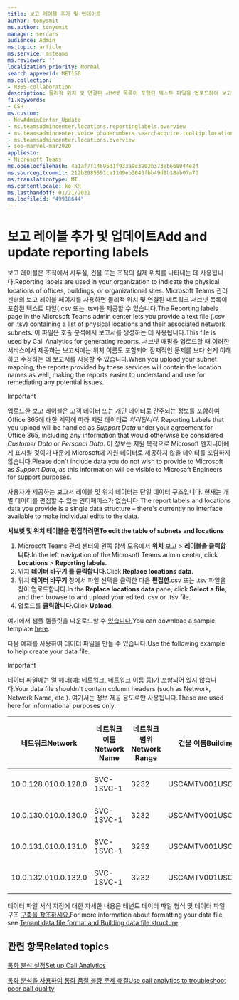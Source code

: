 ```yaml
---
title: 보고 레이블 추가 및 업데이트
author: tonysmit
ms.author: tonysmit
manager: serdars
audience: Admin
ms.topic: article
ms.service: msteams
ms.reviewer: ''
localization_priority: Normal
search.appverid: MET150
ms.collection:
- M365-collaboration
description: 물리적 위치 및 연결된 서브넷 목록이 포함된 텍스트 파일을 업로드하여 보고 레이블을 추가하고 업데이트하는 방법에 대해 배워야 합니다.
f1.keywords:
- CSH
ms.custom:
- NewAdminCenter_Update
- ms.teamsadmincenter.locations.reportinglabels.overview
- ms.teamsadmincenter.voice.phonenumbers.searchacquire.tooltip.location
- ms.teamsadmincenter.locations.overview
- seo-marvel-mar2020
appliesto:
- Microsoft Teams
ms.openlocfilehash: 4a1af7f14695d1f933a9c3902b373eb668044e24
ms.sourcegitcommit: 212b2985591ca1109eb3643fbb49d8b18ab07a70
ms.translationtype: MT
ms.contentlocale: ko-KR
ms.lasthandoff: 01/21/2021
ms.locfileid: "49918644"
---
```

<a name="add-and-update-reporting-labels"></a><span data-ttu-id="44898-103">보고 레이블 추가 및 업데이트</span><span class="sxs-lookup"><span data-stu-id="44898-103">Add and update reporting labels</span></span>
============================

<span data-ttu-id="44898-104">보고 레이블은 조직에서 사무실, 건물 또는 조직의 실제 위치를 나타내는 데 사용됩니다.</span><span class="sxs-lookup"><span data-stu-id="44898-104">Reporting labels are used in your organization to indicate the physical locations of offices, buildings, or organizational sites.</span></span> <span data-ttu-id="44898-105">Microsoft Teams 관리 센터의 보고 레이블 페이지를 사용하면 물리적 위치 및 연결된 네트워크 서브넷 목록이 포함된 텍스트 파일(.csv 또는 .tsv)을 제공할 수 있습니다.</span><span class="sxs-lookup"><span data-stu-id="44898-105">The Reporting labels page in the Microsoft Teams admin center lets you provide a text file (.csv or .tsv) containing a list of physical locations and their associated network subnets.</span></span> <span data-ttu-id="44898-106">이 파일은 호출 분석에서 보고서를 생성하는 데 사용됩니다.</span><span class="sxs-lookup"><span data-stu-id="44898-106">This file is used by Call Analytics for generating reports.</span></span> <span data-ttu-id="44898-107">서브넷 매핑을 업로드할 때 이러한 서비스에서 제공하는 보고서에는 위치 이름도 포함되어 잠재적인 문제를 보다 쉽게 이해하고 수정하는 데 보고서를 사용할 수 있습니다.</span><span class="sxs-lookup"><span data-stu-id="44898-107">When you upload your subnet mapping, the reports provided by these services will contain the location names as well, making the reports easier to understand and use for remediating any potential issues.</span></span>

> [!IMPORTANT]
> <span data-ttu-id="44898-108">업로드한 보고 레이블은 고객 데이터  또는 개인 데이터로 간주되는 정보를 포함하여 Office 365에 대한 계약에 따라 지원 데이터로 *처리됩니다.* </span><span class="sxs-lookup"><span data-stu-id="44898-108">Reporting Labels that you upload will be handled as *Support Data* under your agreement for Office 365, including any information that would otherwise be considered *Customer Data* or *Personal Data*.</span></span> <span data-ttu-id="44898-109">이 정보는 지원 목적으로 Microsoft 엔지니어에게 표시될 것이기 때문에 Microsoft에 지원 데이터로 제공하지 않을 데이터를 포함하지 않습니다.</span><span class="sxs-lookup"><span data-stu-id="44898-109">Please don't include data you do not wish to provide to Microsoft as *Support Data*, as this information will be visible to Microsoft Engineers for support purposes.</span></span>

<span data-ttu-id="44898-110">사용자가 제공하는 보고서 레이블 및 위치 데이터는 단일 데이터 구조입니다. 현재는 개별 데이터를 편집할 수 있는 인터페이스가 없습니다.</span><span class="sxs-lookup"><span data-stu-id="44898-110">The report labels and locations data you provide is a single data structure – there's currently no interface available to make individual edits to the data.</span></span>

<span data-ttu-id="44898-111">**서브넷 및 위치 테이블을 편집하려면**</span><span class="sxs-lookup"><span data-stu-id="44898-111">**To edit the table of subnets and locations**</span></span>

1. <span data-ttu-id="44898-112">Microsoft Teams 관리 센터의 왼쪽 탐색 모음에서 **위치** 보고  >  **레이블을 클릭합니다.**</span><span class="sxs-lookup"><span data-stu-id="44898-112">In the left navigation of the Microsoft Teams admin center, click **Locations** > **Reporting labels**.</span></span>
2. <span data-ttu-id="44898-113">위치 **데이터 바꾸기 를 클릭합니다.**</span><span class="sxs-lookup"><span data-stu-id="44898-113">Click **Replace locations data**.</span></span>
3. <span data-ttu-id="44898-114">위치 **데이터 바꾸기** 창에서 파일 선택을 클릭한 다음 **편집한**.csv 또는 .tsv 파일을 찾아 업로드합니다.</span><span class="sxs-lookup"><span data-stu-id="44898-114">In the **Replace locations data** pane, click **Select a file**, and then browse to and upload your edited .csv or .tsv file.</span></span>
4. <span data-ttu-id="44898-115">업로드를 **클릭합니다.**</span><span class="sxs-lookup"><span data-stu-id="44898-115">Click **Upload**.</span></span>

<span data-ttu-id="44898-116">여기에서 샘플 템플릿을 다운로드할 수 [있습니다.](https://github.com/MicrosoftDocs/OfficeDocs-SkypeForBusiness/blob/live/Teams/downloads/locations-template.zip?raw=true)</span><span class="sxs-lookup"><span data-stu-id="44898-116">You can download a sample template [here](https://github.com/MicrosoftDocs/OfficeDocs-SkypeForBusiness/blob/live/Teams/downloads/locations-template.zip?raw=true).</span></span>

<span data-ttu-id="44898-117">다음 예제를 사용하여 데이터 파일을 만들 수 있습니다.</span><span class="sxs-lookup"><span data-stu-id="44898-117">Use the following example to help create your data file.</span></span>

> [!IMPORTANT]
> <span data-ttu-id="44898-118">데이터 파일에는 열 헤더(예: 네트워크, 네트워크 이름 등)가 포함되어 있지 않습니다.</span><span class="sxs-lookup"><span data-stu-id="44898-118">Your data file shouldn't contain column headers (such as Network, Network Name, etc.).</span></span> <span data-ttu-id="44898-119">여기서는 정보 제공 용도로만 사용됩니다.</span><span class="sxs-lookup"><span data-stu-id="44898-119">These are used here for informational purposes only.</span></span> <br>

|<span data-ttu-id="44898-120">네트워크</span><span class="sxs-lookup"><span data-stu-id="44898-120">Network</span></span>|<span data-ttu-id="44898-121">네트워크 이름</span><span class="sxs-lookup"><span data-stu-id="44898-121">Network Name</span></span>|<span data-ttu-id="44898-122">네트워크 범위</span><span class="sxs-lookup"><span data-stu-id="44898-122">Network Range</span></span>|<span data-ttu-id="44898-123">건물 이름</span><span class="sxs-lookup"><span data-stu-id="44898-123">Building Name</span></span>|<span data-ttu-id="44898-124">소유권 유형</span><span class="sxs-lookup"><span data-stu-id="44898-124">Ownership Type</span></span>|<span data-ttu-id="44898-125">건물 유형</span><span class="sxs-lookup"><span data-stu-id="44898-125">Building Type</span></span>|<span data-ttu-id="44898-126">Office 유형 구축</span><span class="sxs-lookup"><span data-stu-id="44898-126">Building Office Type</span></span>|<span data-ttu-id="44898-127">도시</span><span class="sxs-lookup"><span data-stu-id="44898-127">City</span></span>|<span data-ttu-id="44898-128">우편번호</span><span class="sxs-lookup"><span data-stu-id="44898-128">Zip Code</span></span>|<span data-ttu-id="44898-129">국가</span><span class="sxs-lookup"><span data-stu-id="44898-129">Country</span></span>|<span data-ttu-id="44898-130">상태</span><span class="sxs-lookup"><span data-stu-id="44898-130">State</span></span>|<span data-ttu-id="44898-131">지역</span><span class="sxs-lookup"><span data-stu-id="44898-131">Region</span></span>|<span data-ttu-id="44898-132">Corp 내부</span><span class="sxs-lookup"><span data-stu-id="44898-132">Inside Corp</span></span>|<span data-ttu-id="44898-133">Express Route</span><span class="sxs-lookup"><span data-stu-id="44898-133">Express Route</span></span>|
|-|-|-|-|-|-|-|-|-|-|-|-|-|-|
|<span data-ttu-id="44898-134">10.0.128.0</span><span class="sxs-lookup"><span data-stu-id="44898-134">10.0.128.0</span></span>    |<span data-ttu-id="44898-135">SVC-1</span><span class="sxs-lookup"><span data-stu-id="44898-135">SVC-1</span></span>|<span data-ttu-id="44898-136">32</span><span class="sxs-lookup"><span data-stu-id="44898-136">32</span></span>|<span data-ttu-id="44898-137">USCAMTV001</span><span class="sxs-lookup"><span data-stu-id="44898-137">USCAMTV001</span></span>|<span data-ttu-id="44898-138">Contoso 임대 RE&F</span><span class="sxs-lookup"><span data-stu-id="44898-138">Contoso Leased RE&F</span></span>|<span data-ttu-id="44898-139">Office</span><span class="sxs-lookup"><span data-stu-id="44898-139">Office</span></span>|<span data-ttu-id="44898-140">RE&F</span><span class="sxs-lookup"><span data-stu-id="44898-140">RE&F</span></span>|<span data-ttu-id="44898-141">산악 보기</span><span class="sxs-lookup"><span data-stu-id="44898-141">Mountain View</span></span>|<span data-ttu-id="44898-142">94043</span><span class="sxs-lookup"><span data-stu-id="44898-142">94043</span></span>|<span data-ttu-id="44898-143">미국</span><span class="sxs-lookup"><span data-stu-id="44898-143">US</span></span>|<span data-ttu-id="44898-144">CA</span><span class="sxs-lookup"><span data-stu-id="44898-144">CA</span></span>|<span data-ttu-id="44898-145">미국</span><span class="sxs-lookup"><span data-stu-id="44898-145">US</span></span>|<span data-ttu-id="44898-146">1</span><span class="sxs-lookup"><span data-stu-id="44898-146">1</span></span>|<span data-ttu-id="44898-147">1</span><span class="sxs-lookup"><span data-stu-id="44898-147">1</span></span>|
|<span data-ttu-id="44898-148">10.0.130.0</span><span class="sxs-lookup"><span data-stu-id="44898-148">10.0.130.0</span></span>    |<span data-ttu-id="44898-149">SVC-1</span><span class="sxs-lookup"><span data-stu-id="44898-149">SVC-1</span></span>|<span data-ttu-id="44898-150">32</span><span class="sxs-lookup"><span data-stu-id="44898-150">32</span></span>|<span data-ttu-id="44898-151">USCAMTV001</span><span class="sxs-lookup"><span data-stu-id="44898-151">USCAMTV001</span></span>|<span data-ttu-id="44898-152">Contoso 임대 RE&F</span><span class="sxs-lookup"><span data-stu-id="44898-152">Contoso Leased RE&F</span></span>|<span data-ttu-id="44898-153">Office</span><span class="sxs-lookup"><span data-stu-id="44898-153">Office</span></span>|<span data-ttu-id="44898-154">RE&F</span><span class="sxs-lookup"><span data-stu-id="44898-154">RE&F</span></span>|<span data-ttu-id="44898-155">산악 보기</span><span class="sxs-lookup"><span data-stu-id="44898-155">Mountain View</span></span>|<span data-ttu-id="44898-156">94043</span><span class="sxs-lookup"><span data-stu-id="44898-156">94043</span></span>|<span data-ttu-id="44898-157">미국</span><span class="sxs-lookup"><span data-stu-id="44898-157">US</span></span>|<span data-ttu-id="44898-158">CA</span><span class="sxs-lookup"><span data-stu-id="44898-158">CA</span></span>|<span data-ttu-id="44898-159">미국</span><span class="sxs-lookup"><span data-stu-id="44898-159">US</span></span>|<span data-ttu-id="44898-160">1</span><span class="sxs-lookup"><span data-stu-id="44898-160">1</span></span>|<span data-ttu-id="44898-161">1</span><span class="sxs-lookup"><span data-stu-id="44898-161">1</span></span>|
|<span data-ttu-id="44898-162">10.0.131.0</span><span class="sxs-lookup"><span data-stu-id="44898-162">10.0.131.0</span></span>    |<span data-ttu-id="44898-163">SVC-1</span><span class="sxs-lookup"><span data-stu-id="44898-163">SVC-1</span></span>|<span data-ttu-id="44898-164">32</span><span class="sxs-lookup"><span data-stu-id="44898-164">32</span></span>|<span data-ttu-id="44898-165">USCAMTV001</span><span class="sxs-lookup"><span data-stu-id="44898-165">USCAMTV001</span></span>|<span data-ttu-id="44898-166">Contoso 임대 RE&F</span><span class="sxs-lookup"><span data-stu-id="44898-166">Contoso Leased RE&F</span></span>|<span data-ttu-id="44898-167">Office</span><span class="sxs-lookup"><span data-stu-id="44898-167">Office</span></span>|<span data-ttu-id="44898-168">RE&F</span><span class="sxs-lookup"><span data-stu-id="44898-168">RE&F</span></span>|<span data-ttu-id="44898-169">산악 보기</span><span class="sxs-lookup"><span data-stu-id="44898-169">Mountain View</span></span>|<span data-ttu-id="44898-170">94043</span><span class="sxs-lookup"><span data-stu-id="44898-170">94043</span></span>|<span data-ttu-id="44898-171">미국</span><span class="sxs-lookup"><span data-stu-id="44898-171">US</span></span>|<span data-ttu-id="44898-172">CA</span><span class="sxs-lookup"><span data-stu-id="44898-172">CA</span></span>|<span data-ttu-id="44898-173">미국</span><span class="sxs-lookup"><span data-stu-id="44898-173">US</span></span>|<span data-ttu-id="44898-174">1</span><span class="sxs-lookup"><span data-stu-id="44898-174">1</span></span>|<span data-ttu-id="44898-175">1</span><span class="sxs-lookup"><span data-stu-id="44898-175">1</span></span>|
|<span data-ttu-id="44898-176">10.0.132.0</span><span class="sxs-lookup"><span data-stu-id="44898-176">10.0.132.0</span></span>    |<span data-ttu-id="44898-177">SVC-1</span><span class="sxs-lookup"><span data-stu-id="44898-177">SVC-1</span></span>|<span data-ttu-id="44898-178">32</span><span class="sxs-lookup"><span data-stu-id="44898-178">32</span></span>|<span data-ttu-id="44898-179">USCAMTV001</span><span class="sxs-lookup"><span data-stu-id="44898-179">USCAMTV001</span></span>|<span data-ttu-id="44898-180">Contoso 임대 RE&F</span><span class="sxs-lookup"><span data-stu-id="44898-180">Contoso Leased RE&F</span></span>|<span data-ttu-id="44898-181">Office</span><span class="sxs-lookup"><span data-stu-id="44898-181">Office</span></span>|<span data-ttu-id="44898-182">RE&F</span><span class="sxs-lookup"><span data-stu-id="44898-182">RE&F</span></span>|<span data-ttu-id="44898-183">산악 보기</span><span class="sxs-lookup"><span data-stu-id="44898-183">Mountain View</span></span>|<span data-ttu-id="44898-184">94043</span><span class="sxs-lookup"><span data-stu-id="44898-184">94043</span></span>|<span data-ttu-id="44898-185">미국</span><span class="sxs-lookup"><span data-stu-id="44898-185">US</span></span>|<span data-ttu-id="44898-186">CA</span><span class="sxs-lookup"><span data-stu-id="44898-186">CA</span></span>|<span data-ttu-id="44898-187">미국</span><span class="sxs-lookup"><span data-stu-id="44898-187">US</span></span>|<span data-ttu-id="44898-188">1</span><span class="sxs-lookup"><span data-stu-id="44898-188">1</span></span>|<span data-ttu-id="44898-189">1</span><span class="sxs-lookup"><span data-stu-id="44898-189">1</span></span>|

<span data-ttu-id="44898-190">데이터 파일 서식 지정에 대한 자세한 내용은 테넌트 데이터 파일 형식 및 데이터 파일 구조 [구축을 참조하세요.](CQD-upload-tenant-building-data.md#upload-building-data-file)</span><span class="sxs-lookup"><span data-stu-id="44898-190">For more information about formatting your data file, see [Tenant data file format and Building data file structure](CQD-upload-tenant-building-data.md#upload-building-data-file).</span></span>

## <a name="related-topics"></a><span data-ttu-id="44898-191">관련 항목</span><span class="sxs-lookup"><span data-stu-id="44898-191">Related topics</span></span>

[<span data-ttu-id="44898-192">통화 분석 설정</span><span class="sxs-lookup"><span data-stu-id="44898-192">Set up Call Analytics</span></span>](set-up-call-analytics.md)

[<span data-ttu-id="44898-193">통화 분석을 사용하여 통화 품질 불량 문제 해결</span><span class="sxs-lookup"><span data-stu-id="44898-193">Use call analytics to troubleshoot poor call quality</span></span>](use-call-analytics-to-troubleshoot-poor-call-quality.md)
